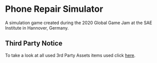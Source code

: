 # Phone Repair Simulator

A simulation game created during the 2020 Global Game Jam at the SAE Institute in Hannover, Germany.

## Third Party Notice

To take a look at all used 3rd Party Assets items used click [here](third_party_modus.txt).
